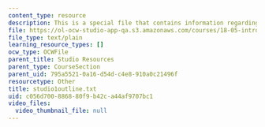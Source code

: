 ```yaml
---
content_type: resource
description: This is a special file that contains information regarding studio 1.
file: https://ol-ocw-studio-app-qa.s3.amazonaws.com/courses/18-05-introduction-to-probability-and-statistics-spring-2014/c056d700886880f9b42ca44af9707bc1_studio1outline.txt
file_type: text/plain
learning_resource_types: []
ocw_type: OCWFile
parent_title: Studio Resources
parent_type: CourseSection
parent_uid: 795a5521-0a16-d54d-c4e8-910a0c21496f
resourcetype: Other
title: studio1outline.txt
uid: c056d700-8868-80f9-b42c-a44af9707bc1
video_files:
  video_thumbnail_file: null
---
```

